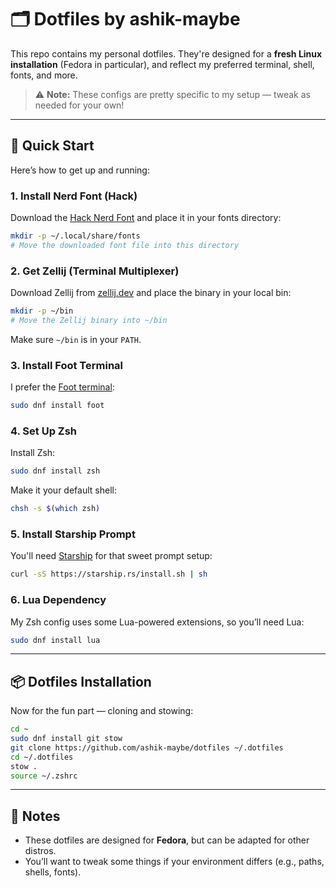 # 🗂️ Dotfiles by ashik-maybe

This repo contains my personal dotfiles. They're designed for a **fresh Linux installation** (Fedora in particular), and reflect my preferred terminal, shell, fonts, and more.

> ⚠️ **Note:** These configs are pretty specific to my setup — tweak as needed for your own!

---

## 🚀 Quick Start

Here’s how to get up and running:

### 1. Install Nerd Font (Hack)

Download the [Hack Nerd Font](https://www.nerdfonts.com/font-downloads) and place it in your fonts directory:

```bash
mkdir -p ~/.local/share/fonts
# Move the downloaded font file into this directory
```

### 2. Get Zellij (Terminal Multiplexer)

Download Zellij from [zellij.dev](https://zellij.dev/) and place the binary in your local bin:

```bash
mkdir -p ~/bin
# Move the Zellij binary into ~/bin
```

Make sure `~/bin` is in your `PATH`.

### 3. Install Foot Terminal

I prefer the [Foot terminal](https://codeberg.org/dnkl/foot):

```bash
sudo dnf install foot
```

### 4. Set Up Zsh

Install Zsh:

```bash
sudo dnf install zsh
```

Make it your default shell:

```bash
chsh -s $(which zsh)
```

### 5. Install Starship Prompt

You'll need [Starship](https://starship.rs/) for that sweet prompt setup:

```bash
curl -sS https://starship.rs/install.sh | sh
```

### 6. Lua Dependency

My Zsh config uses some Lua-powered extensions, so you’ll need Lua:

```bash
sudo dnf install lua
```

---

## 📦 Dotfiles Installation

Now for the fun part — cloning and stowing:

```bash
cd ~
sudo dnf install git stow
git clone https://github.com/ashik-maybe/dotfiles ~/.dotfiles
cd ~/.dotfiles
stow .
source ~/.zshrc
```

---

## 📌 Notes

* These dotfiles are designed for **Fedora**, but can be adapted for other distros.
* You’ll want to tweak some things if your environment differs (e.g., paths, shells, fonts).
